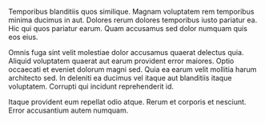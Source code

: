 Temporibus blanditiis quos similique. Magnam voluptatem rem temporibus minima ducimus in aut. Dolores rerum dolores temporibus iusto pariatur ea. Hic qui quos pariatur earum. Quam accusamus sed dolor numquam quis eos eius.
 Omnis fuga sint velit molestiae dolor accusamus quaerat delectus quia. Aliquid voluptatem quaerat aut earum provident error maiores. Optio occaecati et eveniet dolorum magni sed. Quia ea earum velit mollitia harum architecto sed. In deleniti ea ducimus vel itaque aut blanditiis itaque voluptatem. Corrupti qui incidunt reprehenderit id.
 Itaque provident eum repellat odio atque. Rerum et corporis et nesciunt. Error accusantium autem numquam.